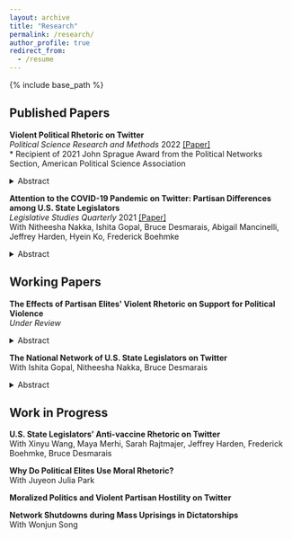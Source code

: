 ```yaml
---
layout: archive
title: "Research"
permalink: /research/
author_profile: true
redirect_from:
  - /resume
---
```


{% include base_path %}

## Published Papers

**Violent Political Rhetoric on Twitter** <br>
*Political Science Research and Methods* 2022 [[Paper]](https://www.cambridge.org/core/journals/political-science-research-and-methods/article/violent-political-rhetoric-on-twitter/8BCBD1F909A861589D93F7124AFE1A7E) <br>
\* Recipient of 2021 John Sprague Award from the Political Networks Section, American Political Science Association 
<details close>
  <summary>Abstract</summary> 
  Violent hostility between ordinary partisans is undermining American democracy. Social media is blamed for rhetoric threatening violence against political opponents and implicated in offline political violence. Focusing on Twitter, I propose a method to identify such rhetoric and investigate substantive patterns associated with it. Using a data set surrounding the 2020 Presidential Election, I demonstrate that violent tweets closely track contentious politics offline, peaking in the days preceding the Capitol Riot. Women and Republican politicians are targeted with such tweets more frequently than non-Republican and men politicians. Violent tweets, while rare, spread widely through communication networks, reaching those without direct ties to violent users on the fringe of the networks. This paper is the first to make sense of violent partisan hostility expressed online, contributing to the fields of partisanship, contentious politics, and political communication.
</details>


**Attention to the COVID-19 Pandemic on Twitter: Partisan Differences among U.S. State Legislators** <br/>
*Legislative Studies Quarterly* 2021 [[Paper]](https://onlinelibrary.wiley.com/doi/epdf/10.1111/lsq.12367) <br/>
With Nitheesha Nakka, Ishita Gopal, Bruce Desmarais, Abigail Mancinelli, Jeffrey Harden, Hyein Ko, Frederick Boehmke <br/>
<details close>
  <summary>Abstract</summary> 
  Subnational governments in the United States have taken the lead on many aspects of the response to the COVID-19 pandemic. Variation in government activity across states offers the opportunity to analyze responses in comparable settings. We study a common and informative activity among state officials—state legislators’ attention to the pandemic on Twitter. We find that legislators’ attention to the pandemic strongly correlates with the number of cases in the legislator’s state, the national count of new deaths, and the number of pandemic-related public policies passed within the legislator’s state. Furthermore, we find that the degree of responsiveness to pandemic indicators differs significantly across political parties, with Republicans exhibiting weaker responses, on average. Lastly, we find significant differences in the content of tweets about the pandemic by Democratic and Republican legislators, with Democrats focused on health indicators and impacts, and Republicans focused on business impacts and opening the economy.
</details>



## Working Papers

**The Effects of Partisan Elites' Violent Rhetoric on Support for Political Violence** <br/>
*Under Review* <br/>
<details close>
  <summary>Abstract</summary> 
  Violent partisan hostility is undermining American democracy. How does partisan elites’ violent rhetoric shape support for political violence? Focused on social media communication where individuals are exposed to elite messages from both sides of the partisan divide, I conduct an online experiment to examine the impact of co-party and opposing party elites’ violent rhetoric on support for political violence and the medi- ating role of emotions in the process. Drawing insights from theories of opinion lead- ership and inter-group conflict, I demonstrate that co-party (but not opposing party) elites’ violent rhetoric increases support for violence and that partisans fail to coun- tervail against elites’ violent rhetoric. Further, I show that fear mediates the inflaming effect whereas anger, disgust, and sadness suppress it. This paper is among the first to make sense of the effects of elite rhetoric on violent partisan hostility, advancing knowledge in political violence, political communication, and political psychology.
</details>

**The National Network of U.S. State Legislators on Twitter** <br/>
With Ishita Gopal, Nitheesha Nakka, Bruce Desmarais <br/>
<details close>
  <summary>Abstract</summary> 
  A lot of attention has been paid to studying the online activity of the members of the United States Congress. This scrutiny has not been extended to state legislators. Very few studies exist which catalogue why state legislators connect and communicate with one another online in the ways they do. Inspired by this question and building on studies which have analyzed online communication of members of national legislatures, this paper aims to systematically analyze state legislator relationships in the online environment. We collect original data for 4000+ legislators and study patterns of connection and communication of state legislators on Twitter. The results from this study will help better understand what motivates tie formation in the online environment and if these patterns of connection conform to or can predict offline relationships. We test the impact of variables such as party affiliation, state, chamber, cohort, gender, and policy area focus on the organization of these online networks. We look at three main types of networks that can arise due to participation on Twitter - follower, retweets and mentions. We also aggregate the ties to infer dynamics between states.
</details>



## Work in Progress

**U.S. State Legislators’ Anti-vaccine Rhetoric on Twitter** <br/>
With Xinyu Wang, Maya Merhi, Sarah Rajtmajer, Jeffrey Harden, Frederick Boehmke, Bruce Desmarais <br/>

**Why Do Political Elites Use Moral Rhetoric?** <br/>
With Juyeon Julia Park <br/>

**Moralized Politics and Violent Partisan Hostility on Twitter** <br/>

**Network Shutdowns during Mass Uprisings in Dictatorships** <br/>
With Wonjun Song <br>
